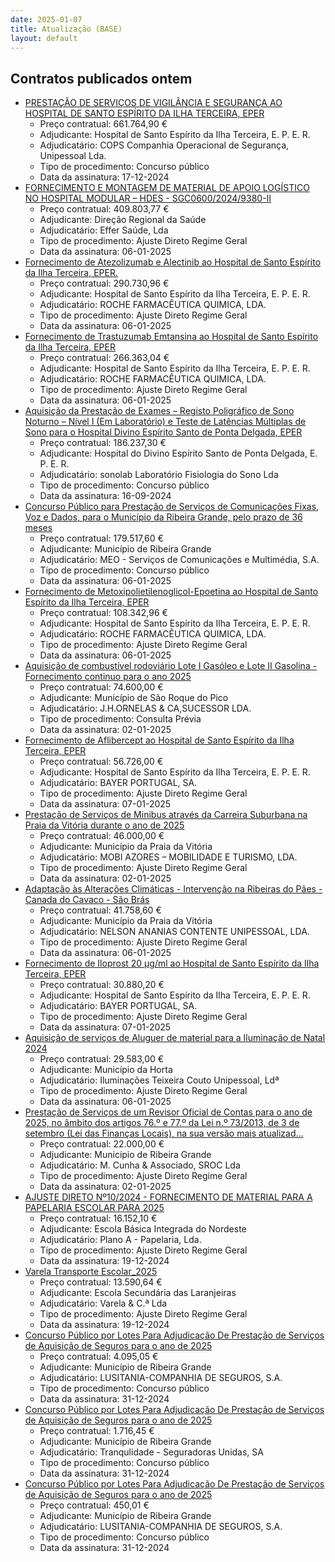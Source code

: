 ```yaml
---
date: 2025-01-07
title: Atualização (BASE)
layout: default
---
```

## Contratos publicados ontem

* [PRESTAÇÃO DE SERVIÇOS DE VIGILÂNCIA E SEGURANÇA AO HOSPITAL DE SANTO ESPÍRITO DA ILHA TERCEIRA, EPER](https://www.base.gov.pt/Base4/pt/detalhe/?type=contratos&id=11136054)
  * Preço contratual: 661.764,90 €
  * Adjudicante: Hospital de Santo Espírito da Ilha Terceira, E. P. E. R.
  * Adjudicatário: COPS Companhia Operacional de Segurança, Unipessoal Lda.
  * Tipo de procedimento: Concurso público
  * Data da assinatura: 17-12-2024
* [FORNECIMENTO E MONTAGEM DE MATERIAL DE APOIO LOGÍSTICO NO HOSPITAL MODULAR – HDES - SGC0600/2024/9380-II](https://www.base.gov.pt/Base4/pt/detalhe/?type=contratos&id=11136318)
  * Preço contratual: 409.803,77 €
  * Adjudicante: Direção Regional da Saúde
  * Adjudicatário: Effer Saúde, Lda
  * Tipo de procedimento: Ajuste Direto Regime Geral
  * Data da assinatura: 06-01-2025
* [Fornecimento de Atezolizumab e Alectinib ao Hospital de Santo Espírito da Ilha Terceira, EPER.](https://www.base.gov.pt/Base4/pt/detalhe/?type=contratos&id=11135340)
  * Preço contratual: 290.730,96 €
  * Adjudicante: Hospital de Santo Espírito da Ilha Terceira, E. P. E. R.
  * Adjudicatário: ROCHE FARMACÊUTICA QUIMICA, LDA.
  * Tipo de procedimento: Ajuste Direto Regime Geral
  * Data da assinatura: 06-01-2025
* [Fornecimento de Trastuzumab Emtansina ao Hospital de Santo Espírito da Ilha Terceira, EPER](https://www.base.gov.pt/Base4/pt/detalhe/?type=contratos&id=11135569)
  * Preço contratual: 266.363,04 €
  * Adjudicante: Hospital de Santo Espírito da Ilha Terceira, E. P. E. R.
  * Adjudicatário: ROCHE FARMACÊUTICA QUIMICA, LDA.
  * Tipo de procedimento: Ajuste Direto Regime Geral
  * Data da assinatura: 06-01-2025
* [Aquisição da Prestação de Exames – Registo Poligráfico de Sono Noturno – Nível I (Em Laboratório) e Teste de Latências Múltiplas de Sono para o Hospital Divino Espírito Santo de Ponta Delgada, EPER](https://www.base.gov.pt/Base4/pt/detalhe/?type=contratos&id=11135511)
  * Preço contratual: 186.237,30 €
  * Adjudicante: Hospital do Divino Espírito Santo de Ponta Delgada, E. P. E. R.
  * Adjudicatário: sonolab Laboratório Fisiologia do Sono Lda
  * Tipo de procedimento: Concurso público
  * Data da assinatura: 16-09-2024
* [Concurso Público para Prestação de Serviços de Comunicações Fixas, Voz e Dados, para o Município da Ribeira Grande, pelo prazo de 36 meses](https://www.base.gov.pt/Base4/pt/detalhe/?type=contratos&id=11135161)
  * Preço contratual: 179.517,60 €
  * Adjudicante: Município de Ribeira Grande
  * Adjudicatário: MEO - Serviços de Comunicações e Multimédia, S.A.
  * Tipo de procedimento: Concurso público
  * Data da assinatura: 06-01-2025
* [Fornecimento de MetoxipolietiIenoglicol-Epoetina ao Hospital de Santo Espírito da Ilha Terceira, EPER](https://www.base.gov.pt/Base4/pt/detalhe/?type=contratos&id=11135460)
  * Preço contratual: 108.342,96 €
  * Adjudicante: Hospital de Santo Espírito da Ilha Terceira, E. P. E. R.
  * Adjudicatário: ROCHE FARMACÊUTICA QUIMICA, LDA.
  * Tipo de procedimento: Ajuste Direto Regime Geral
  * Data da assinatura: 06-01-2025
* [Aquisição de combustível rodoviário Lote I Gasóleo e Lote II Gasolina - Fornecimento continuo para o ano 2025](https://www.base.gov.pt/Base4/pt/detalhe/?type=contratos&id=11137273)
  * Preço contratual: 74.600,00 €
  * Adjudicante: Município de São Roque do Pico
  * Adjudicatário: J.H.ORNELAS & CA,SUCESSOR LDA.
  * Tipo de procedimento: Consulta Prévia
  * Data da assinatura: 02-01-2025
* [Fornecimento de Aflibercept ao Hospital de Santo Espírito da Ilha Terceira, EPER](https://www.base.gov.pt/Base4/pt/detalhe/?type=contratos&id=11137517)
  * Preço contratual: 56.726,00 €
  * Adjudicante: Hospital de Santo Espírito da Ilha Terceira, E. P. E. R.
  * Adjudicatário: BAYER PORTUGAL, SA.
  * Tipo de procedimento: Ajuste Direto Regime Geral
  * Data da assinatura: 07-01-2025
* [Prestação de Serviços de Minibus através da Carreira Suburbana na Praia da Vitória durante o ano de 2025](https://www.base.gov.pt/Base4/pt/detalhe/?type=contratos&id=11135237)
  * Preço contratual: 46.000,00 €
  * Adjudicante: Município da Praia da Vitória
  * Adjudicatário: MOBI AZORES – MOBILIDADE E TURISMO, LDA.
  * Tipo de procedimento: Ajuste Direto Regime Geral
  * Data da assinatura: 02-01-2025
* [Adaptação às Alterações Climáticas - Intervenção na Ribeiras do Pães - Canada do Cavaco - São Brás](https://www.base.gov.pt/Base4/pt/detalhe/?type=contratos&id=11136974)
  * Preço contratual: 41.758,60 €
  * Adjudicante: Município da Praia da Vitória
  * Adjudicatário: NELSON ANANIAS CONTENTE UNIPESSOAL, LDA.
  * Tipo de procedimento: Ajuste Direto Regime Geral
  * Data da assinatura: 06-01-2025
* [Fornecimento de Iloprost 20 µg/ml ao Hospital de Santo Espírito da Ilha Terceira, EPER](https://www.base.gov.pt/Base4/pt/detalhe/?type=contratos&id=11137631)
  * Preço contratual: 30.880,20 €
  * Adjudicante: Hospital de Santo Espírito da Ilha Terceira, E. P. E. R.
  * Adjudicatário: BAYER PORTUGAL, SA.
  * Tipo de procedimento: Ajuste Direto Regime Geral
  * Data da assinatura: 07-01-2025
* [Aquisição de serviços de Aluguer de material para a Iluminação de Natal 2024](https://www.base.gov.pt/Base4/pt/detalhe/?type=contratos&id=11135358)
  * Preço contratual: 29.583,00 €
  * Adjudicante: Município da Horta
  * Adjudicatário:  Iluminações Teixeira Couto Unipessoal, Ldª
  * Tipo de procedimento: Ajuste Direto Regime Geral
  * Data da assinatura: 06-01-2025
* [Prestação de Serviços de um Revisor Oficial de Contas para o ano de 2025, no âmbito dos artigos 76.º e 77.º da Lei n.º 73/2013, de 3 de setembro (Lei das Finanças Locais), na sua versão mais atualizad...](https://www.base.gov.pt/Base4/pt/detalhe/?type=contratos&id=11135219)
  * Preço contratual: 22.000,00 €
  * Adjudicante: Município de Ribeira Grande
  * Adjudicatário: M. Cunha & Associado, SROC Lda
  * Tipo de procedimento: Ajuste Direto Regime Geral
  * Data da assinatura: 02-01-2025
* [AJUSTE DIRETO Nº10/2024 - FORNECIMENTO DE MATERIAL PARA A PAPELARIA ESCOLAR PARA 2025](https://www.base.gov.pt/Base4/pt/detalhe/?type=contratos&id=11137221)
  * Preço contratual: 16.152,10 €
  * Adjudicante: Escola Básica Integrada do Nordeste
  * Adjudicatário: Plano A - Papelaria, Lda.
  * Tipo de procedimento: Ajuste Direto Regime Geral
  * Data da assinatura: 19-12-2024
* [Varela Transporte Escolar_2025](https://www.base.gov.pt/Base4/pt/detalhe/?type=contratos&id=11135350)
  * Preço contratual: 13.590,64 €
  * Adjudicante: Escola Secundária das Laranjeiras
  * Adjudicatário: Varela & C.ª Lda
  * Tipo de procedimento: Ajuste Direto Regime Geral
  * Data da assinatura: 19-12-2024
* [Concurso Público por Lotes Para Adjudicação De Prestação de Serviços de Aquisição de Seguros para o ano de 2025](https://www.base.gov.pt/Base4/pt/detalhe/?type=contratos&id=11136352)
  * Preço contratual: 4.095,05 €
  * Adjudicante: Município de Ribeira Grande
  * Adjudicatário: LUSITANIA-COMPANHIA DE SEGUROS, S.A.
  * Tipo de procedimento: Concurso público
  * Data da assinatura: 31-12-2024
* [Concurso Público por Lotes Para Adjudicação De Prestação de Serviços de Aquisição de Seguros para o ano de 2025](https://www.base.gov.pt/Base4/pt/detalhe/?type=contratos&id=11136065)
  * Preço contratual: 1.716,45 €
  * Adjudicante: Município de Ribeira Grande
  * Adjudicatário: Tranqulidade - Seguradoras Unidas, SA
  * Tipo de procedimento: Concurso público
  * Data da assinatura: 31-12-2024
* [Concurso Público por Lotes Para Adjudicação De Prestação de Serviços de Aquisição de Seguros para o ano de 2025](https://www.base.gov.pt/Base4/pt/detalhe/?type=contratos&id=11136342)
  * Preço contratual: 450,01 €
  * Adjudicante: Município de Ribeira Grande
  * Adjudicatário: LUSITANIA-COMPANHIA DE SEGUROS, S.A.
  * Tipo de procedimento: Concurso público
  * Data da assinatura: 31-12-2024

